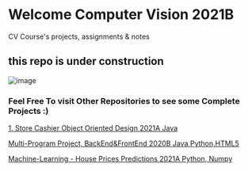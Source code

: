 # Welcome Computer Vision 2021B

CV Course's projects, assignments &amp; notes

## this repo is under construction 
![image](https://user-images.githubusercontent.com/55464049/115342947-bdc5b200-a1b3-11eb-8ece-fe848a127a91.png)



### Feel Free To visit Other Repositories to see some Complete Projects :) 

[1. Store Cashier Object Oriented Design 2021A Java](https://github.com/ShahaRaz/StoreCashier_OODesign2021A)

[Multi-Program Project, BackEnd&FrontEnd 2020B Java,Python,HTML5](https://github.com/ShahaRaz/Airport_JAVA_2020B)

[Machine-Learning - House Prices Predictions 2021A Python, Numpy](https://github.com/ShahaRaz/ML_House_Prices_Preds2021A)
